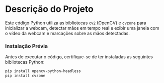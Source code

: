 # Descrição do Projeto

Este código Python utiliza as bibliotecas `cv2` (OpenCV) e `cvzone` para inicializar a webcam, detectar mãos em tempo real e exibir uma janela com o vídeo da webcam e marcações sobre as mãos detectadas.

### Instalação Prévia

Antes de executar o código, certifique-se de ter instaladas as seguintes bibliotecas Python:

```bash
pip install opencv-python-headless
pip install cvzone
